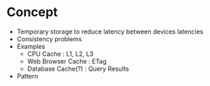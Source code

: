 # Concept
* Temporary storage to reduce latency between devices latencies
* Consistency problems
* Examples
	* CPU Cache : L1, L2, L3
	* Web Browser Cache : ETag
	* Database Cache(?) : Query Results
* Pattern
